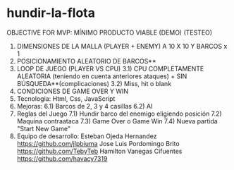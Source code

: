 # hundir-la-flota

OBJECTIVE FOR MVP: MÍNIMO PRODUCTO VIABLE (DEMO) (TESTEO)
1) DIMENSIONES DE LA MALLA (PLAYER + ENEMY) A 10 X 10 Y BARCOS x 1
2) POSICIONAMIENTO ALEATORIO DE BARCOS**
3) LOOP DE JUEGO (PLAYER VS CPU)
3.1) CPU COMPLETAMENTE ALEATORIA (teniendo en cuenta anteriores ataques) + SIN BÚSQUEDA**(complicaciones)
3.2) Miss, hit o blank
4) CONDICIONES DE GAME OVER Y WIN
5) Tecnologia: Html, Css, JavaScript
6) Mejoras:
6.1) Barcos de 2, 3 y 4 casillas
6.2) AI
7) Reglas del Juego
7.1) Hundir barco del enemigo eligiendo posición
7.2) Maquina contraataca
7.3) Game Over o Game Win
7.4) Nueva partida "Start New Game"
8) Equipo de desarrollo:
Esteban Ojeda Hernandez https://github.com/jlpbiuma
Jose Luis Pordomingo Brito https://github.com/TebyTeb
Hamilton Vanegas Cifuentes https://github.com/havacy7319
